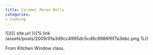 ```yaml
---
title: Caramel Pecan Rolls
categories:
- Cooking
---
```


![]({{ site.url }}{% link /assets/posts/2009/91a3d9cc4995dc5cd6c9986f6f7a3ebc.png %})
  



From Kitchen Window class.
